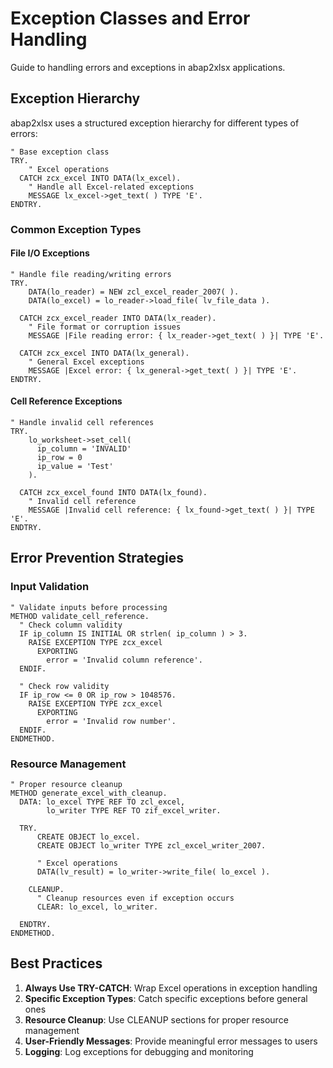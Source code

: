 # Exception Classes and Error Handling

Guide to handling errors and exceptions in abap2xlsx applications.

## Exception Hierarchy

abap2xlsx uses a structured exception hierarchy for different types of errors:

```abap
" Base exception class
TRY.
    " Excel operations
  CATCH zcx_excel INTO DATA(lx_excel).
    " Handle all Excel-related exceptions
    MESSAGE lx_excel->get_text( ) TYPE 'E'.
ENDTRY.
```

### Common Exception Types

#### File I/O Exceptions

```abap
" Handle file reading/writing errors
TRY.
    DATA(lo_reader) = NEW zcl_excel_reader_2007( ).
    DATA(lo_excel) = lo_reader->load_file( lv_file_data ).
    
  CATCH zcx_excel_reader INTO DATA(lx_reader).
    " File format or corruption issues
    MESSAGE |File reading error: { lx_reader->get_text( ) }| TYPE 'E'.
    
  CATCH zcx_excel INTO DATA(lx_general).
    " General Excel exceptions
    MESSAGE |Excel error: { lx_general->get_text( ) }| TYPE 'E'.
ENDTRY.
```

#### Cell Reference Exceptions

```abap
" Handle invalid cell references
TRY.
    lo_worksheet->set_cell( 
      ip_column = 'INVALID' 
      ip_row = 0 
      ip_value = 'Test' 
    ).
    
  CATCH zcx_excel_found INTO DATA(lx_found).
    " Invalid cell reference
    MESSAGE |Invalid cell reference: { lx_found->get_text( ) }| TYPE 'E'.
ENDTRY.
```

## Error Prevention Strategies

### Input Validation

```abap
" Validate inputs before processing
METHOD validate_cell_reference.
  " Check column validity
  IF ip_column IS INITIAL OR strlen( ip_column ) > 3.
    RAISE EXCEPTION TYPE zcx_excel
      EXPORTING
        error = 'Invalid column reference'.
  ENDIF.
  
  " Check row validity
  IF ip_row <= 0 OR ip_row > 1048576.
    RAISE EXCEPTION TYPE zcx_excel
      EXPORTING
        error = 'Invalid row number'.
  ENDIF.
ENDMETHOD.
```

### Resource Management

```abap
" Proper resource cleanup
METHOD generate_excel_with_cleanup.
  DATA: lo_excel TYPE REF TO zcl_excel,
        lo_writer TYPE REF TO zif_excel_writer.
  
  TRY.
      CREATE OBJECT lo_excel.
      CREATE OBJECT lo_writer TYPE zcl_excel_writer_2007.
      
      " Excel operations
      DATA(lv_result) = lo_writer->write_file( lo_excel ).
      
    CLEANUP.
      " Cleanup resources even if exception occurs
      CLEAR: lo_excel, lo_writer.
      
  ENDTRY.
ENDMETHOD.
```

## Best Practices

1. **Always Use TRY-CATCH**: Wrap Excel operations in exception handling
2. **Specific Exception Types**: Catch specific exceptions before general ones
3. **Resource Cleanup**: Use CLEANUP sections for proper resource management
4. **User-Friendly Messages**: Provide meaningful error messages to users
5. **Logging**: Log exceptions for debugging and monitoring
